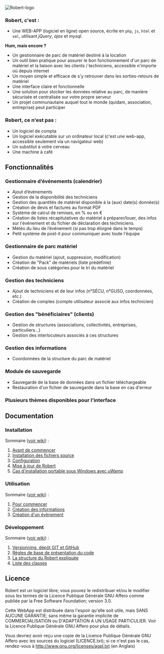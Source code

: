 ![Robert-logo](http://www.robert.polosson.com/gfx/Logo_ROBERT.png)

### Robert, c'est :
- Une WEB-APP (logiciel en ligne) open source, écrite en `php`, `js`, `html` et `xml`, utilisant _jQuery_, _ajax_ et _mysql_.

**Hum, mais encore ?**

- Un gestionnaire de parc de matériel destiné à la location
- Un outil bien pratique pour assurer le bon fonctionnement d'un parc de matériel et la liaison avec les clients / techniciens, accessible n'importe où depuis internet
- Un moyen simple et efficace de s'y retrouver dans les sorties-retours de matériel
- Une interface claire et fonctionnelle
- Une solution pour stocker les données relative au parc, de manière sécurisée et centralisée sur votre propre serveur
- Un projet communautaire auquel tout le monde (quidam, association, entreprise) peut participer

### Robert, ce n'est pas :
- Un logiciel de compta
- Un logiciel exécutable sur un ordinateur local (c'est une web-app, accessible seulement via un navigateur web)
- Un substitut à votre cerveau
- Une machine à café

## Fonctionnalités
### Gestionnaire d’événements (calendrier)
- Ajout d’événements
- Gestion de la disponibilité des techniciens
- Gestion des quantités de matériel disponible à la (aux) date(s) donnée(s)
- Création de devis et factures au format PDF
- Système de calcul de remises, en % ou en €
- Création de listes récapitulatives du matériel à préparer/louer, des infos sur l'événement et du fichier de déclaration des techniciens.
- Météo du lieu de l’événement (si pas trop éloigné dans le temps)
- Petit système de post-it pour communiquer avec toute l'équipe

### Gestionnaire de parc matériel
- Gestion du matériel (ajout, suppression, modification)
- Création de "Pack" de matériels (liste prédéfinie)
- Création de sous catégories pour le tri du matériel

### Gestion des techniciens
- Ajout de techniciens et de leur infos (n°SÉCU, n°GUSO, coordonnées, etc.)
- Création de comptes (compte utilisateur associé aux infos technicien)

### Gestion des "bénéficiaires" (clients)
- Gestion de structures (associations, collectivités, entreprises, particuliers...)
- Gestion des interlocuteurs associés à ces structures

### Gestion des informations
- Coordonnées de la structure du parc de matériel

### Module de sauvegarde
- Sauvegarde de la base de données dans un fichier téléchargeable
- Restauration d'un fichier de sauvegarde dans la base en cas d'erreur

### Plusieurs thèmes disponibles pour l'interface

## Documentation
### Installation
Sommaire ([voir wiki](https://github.com/RobertManager/robert/wiki/3.-Documentation-du-Robert-:-INSTALLATION)) :

1. [Avant de commencer](https://github.com/RobertManager/robert/wiki/3.-Documentation-du-Robert-:-INSTALLATION#1-avant-de-commencer)
2. [Installation des fichiers source](https://github.com/RobertManager/robert/wiki/3.-Documentation-du-Robert-:-INSTALLATION#2-installation-des-fichiers-source)
3. [Configuration](https://github.com/RobertManager/robert/wiki/3.-Documentation-du-Robert-:-INSTALLATION#3-configuration)
4. [Mise à jour de Robert](https://github.com/RobertManager/robert/wiki/3.-Documentation-du-Robert-:-INSTALLATION#4-mise-à-jour-de-robert)
5. [Cas d'installation portable sous Windows avec µWamp](https://github.com/RobertManager/robert/wiki/3.-Documentation-du-Robert-:-INSTALLATION#5-cas-dinstallation-portable-sous-windows-avec-µwamp)

### Utilisation
Sommaire ([voir wiki](https://github.com/RobertManager/robert/wiki/4.-Documentation-du-Robert-:-UTILISATION)) :

1. [Pour commencer](https://github.com/RobertManager/robert/wiki/4.-Documentation-du-Robert-:-UTILISATION#1-pour-commencer)
2. [Création des informations](https://github.com/RobertManager/robert/wiki/4.-Documentation-du-Robert-:-UTILISATION#2-création-des-informations)
3. [Création d'un évènement](https://github.com/RobertManager/robert/wiki/4.-Documentation-du-Robert-:-UTILISATION#3-workflow-création-dun-évènement)

### Développement
Sommaire ([voir wiki](https://github.com/RobertManager/robert/wiki/5.-Documentation-du-Robert-:-D%C3%89VELOPPEMENT)) :

1. [Versionning, dépôt GIT et GitHub](https://github.com/RobertManager/robert/wiki/5.-Documentation-du-Robert-:-D%C3%89VELOPPEMENT#1-versionning-dépôt-git-et-github)
2. [Règles de base de présentation du code](https://github.com/RobertManager/robert/wiki/5.-Documentation-du-Robert-:-D%C3%89VELOPPEMENT#2-règles-de-base-de-présentation-du-code)
3. [La structure du Robert expliquée](https://github.com/RobertManager/robert/wiki/5.-Documentation-du-Robert-:-D%C3%89VELOPPEMENT#3-la-structure-du-robert-expliquée)
4. [Liste des classes](https://github.com/RobertManager/robert/wiki/5.-Documentation-du-Robert-:-D%C3%89VELOPPEMENT#4-liste-des-classes)

## Licence
Robert est un logiciel libre; vous pouvez le redistribuer et/ou
le modifier sous les termes de la Licence Publique Générale GNU Affero
comme publiée par la Free Software Foundation;
version 3.0.

Cette WebApp est distribuée dans l'espoir qu'elle soit utile,
mais SANS AUCUNE GARANTIE; sans même la garantie implicite de
COMMERCIALISATION ou D'ADAPTATION A UN USAGE PARTICULIER.
Voir la Licence Publique Générale GNU Affero pour plus de détails.

Vous devriez avoir reçu une copie de la Licence Publique Générale
GNU Affero avec les sources du logiciel (LICENCE.txt); si ce n'est pas
le cas, rendez-vous à http://www.gnu.org/licenses/agpl.txt (en Anglais)
